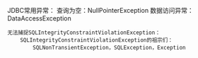 JDBC常用异常：
    查询为空：NullPointerException
    数据访问异常：DataAccessException

    无法捕捉SQLIntegrityConstraintViolationException：
        SQLIntegrityConstraintViolationException的祖宗们：
            SQLNonTransientException，SQLException，Exception